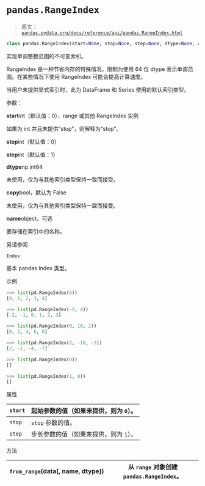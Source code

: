 # `pandas.RangeIndex`

> 原文：[`pandas.pydata.org/docs/reference/api/pandas.RangeIndex.html`](https://pandas.pydata.org/docs/reference/api/pandas.RangeIndex.html)

```py
class pandas.RangeIndex(start=None, stop=None, step=None, dtype=None, copy=False, name=None)
```

实现单调整数范围的不可变索引。

RangeIndex 是一种节省内存的特殊情况，限制为使用 64 位 dtype 表示单调范围。在某些情况下使用 RangeIndex 可能会提高计算速度。

当用户未提供显式索引时，此为 DataFrame 和 Series 使用的默认索引类型。

参数：

**start**int（默认值：0）、range 或其他 RangeIndex 实例

如果为 int 并且未提供“stop”，则解释为“stop”。

**stop**int（默认值：0）

**step**int（默认值：1）

**dtype**np.int64

未使用，仅为与其他索引类型保持一致而接受。

**copy**bool，默认为 False

未使用，仅为与其他索引类型保持一致而接受。

**name**object，可选

要存储在索引中的名称。

另请参阅

`Index`

基本 pandas Index 类型。

示例

```py
>>> list(pd.RangeIndex(5))
[0, 1, 2, 3, 4] 
```

```py
>>> list(pd.RangeIndex(-2, 4))
[-2, -1, 0, 1, 2, 3] 
```

```py
>>> list(pd.RangeIndex(0, 10, 2))
[0, 2, 4, 6, 8] 
```

```py
>>> list(pd.RangeIndex(2, -10, -3))
[2, -1, -4, -7] 
```

```py
>>> list(pd.RangeIndex(0))
[] 
```

```py
>>> list(pd.RangeIndex(1, 0))
[] 
```

属性

| `start` | 起始参数的值（如果未提供，则为 `0`）。 |
| --- | --- |
| `stop` | `stop` 参数的值。 |
| `step` | 步长参数的值（如果未提供，则为 `1`）。 |

方法

| `from_range`(data[, name, dtype]) | 从 `range` 对象创建 `pandas.RangeIndex`。 |
| --- | --- |
